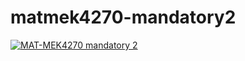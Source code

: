 # matmek4270-mandatory2

[![MAT-MEK4270 mandatory 2](https://github.com/NienkeTan/mandatory2/actions/workflows/main.yml/badge.svg)](https://github.com/NienkeTan/mandatory2/actions/workflows/main.yml)
